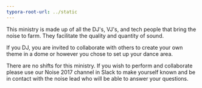 ```yaml
---
typora-root-url: ../static
---
```


This ministry is made up of all the DJ's, VJ's, and tech people that bring the noise to farm. They facilitate the quality and quantity of sound.

If you DJ, you are invited to collaborate with others to create your own theme in a dome or however you chose to set up your dance area. 



There are no shifts for this ministry. If you wish to perform and  collaborate  please use our Noise 2017 channel in Slack to make yourself known and be in contact with the noise lead who will be able to answer your questions.